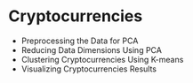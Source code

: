 # Cryptocurrencies

- Preprocessing the Data for PCA
- Reducing Data Dimensions Using PCA
- Clustering Cryptocurrencies Using K-means
- Visualizing Cryptocurrencies Results
